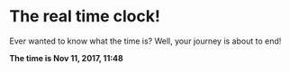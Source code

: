 # The real time clock!

Ever wanted to know what the time is? Well, your journey is about to end!

**The time is Nov 11, 2017, 11:48**